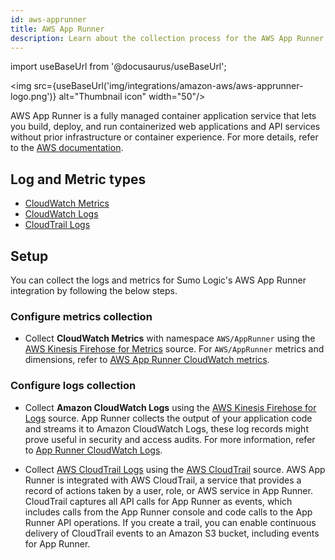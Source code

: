 ```yaml
---
id: aws-apprunner
title: AWS App Runner
description: Learn about the collection process for the AWS App Runner service.
---
```

import useBaseUrl from '@docusaurus/useBaseUrl';

<img src={useBaseUrl('img/integrations/amazon-aws/aws-apprunner-logo.png')} alt="Thumbnail icon" width="50"/>

AWS App Runner is a fully managed container application service that lets you build, deploy, and run containerized web applications and API services without prior infrastructure or container experience. For more details, refer to the [AWS documentation](https://docs.aws.amazon.com/apprunner/latest/dg/what-is-apprunner.html).

## Log and Metric types
* [CloudWatch Metrics](https://docs.aws.amazon.com/apprunner/latest/dg/monitor-cw.html)
* [CloudWatch Logs](https://docs.aws.amazon.com/apprunner/latest/dg/monitor-cwl.html)
* [CloudTrail Logs](https://docs.aws.amazon.com/apprunner/latest/dg/monitor-ct.html)

## Setup

You can collect the logs and metrics for Sumo Logic's AWS App Runner integration by following the below steps.

### Configure metrics collection

* Collect **CloudWatch Metrics** with namespace `AWS/AppRunner` using the [AWS Kinesis Firehose for Metrics](/docs/send-data/hosted-collectors/amazon-aws/aws-kinesis-firehose-metrics-source/) source. For `AWS/AppRunner` metrics and dimensions, refer to [AWS App Runner CloudWatch metrics](https://docs.aws.amazon.com/apprunner/latest/dg/monitor-cw.html).

### Configure logs collection

* Collect **Amazon CloudWatch Logs** using the [AWS Kinesis Firehose for Logs](/docs/send-data/hosted-collectors/amazon-aws/aws-kinesis-firehose-logs-source/) source. App Runner collects the output of your application code and streams it to Amazon CloudWatch Logs, these log records might prove useful in security and access audits. For more information, refer to [App Runner CloudWatch Logs](https://docs.aws.amazon.com/apprunner/latest/dg/monitor-cwl.html). 

* Collect [AWS CloudTrail Logs](https://docs.aws.amazon.com/apprunner/latest/dg/monitor-ct.html) using the [AWS CloudTrail](/docs/send-data/hosted-collectors/amazon-aws/aws-cloudtrail-source/) source. AWS App Runner is integrated with AWS CloudTrail, a service that provides a record of actions taken by a user, role, or AWS service in App Runner. CloudTrail captures all API calls for App Runner as events, which includes calls from the App Runner console and code calls to the App Runner API operations. If you create a trail, you can enable continuous delivery of CloudTrail events to an Amazon S3 bucket, including events for App Runner. 
